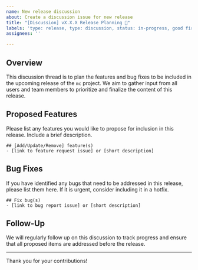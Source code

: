 ```yaml
---
name: New release discussion
about: Create a discussion issue for new release
title: "[Discussion] vX.X.X Release Planning 🚀"
labels: 'type: release, type: discussion, status: in-progress, good first issue'
assignees: ''

---
```


## Overview

This discussion thread is to plan the features and bug fixes to be included in the upcoming release of the `mc` project. We aim to gather input from all users and team members to prioritize and finalize the content of this release.

## Proposed Features

Please list any features you would like to propose for inclusion in this release. Include a brief description.

```
## [Add/Update/Remove] feature(s)
- [link to feature request issue] or [short description]
```

## Bug Fixes

If you have identified any bugs that need to be addressed in this release, please list them here. If it is urgent, consider including it in a hotfix.

```
## Fix bug(s)
- [link to bug report issue] or [short description]
```

## Follow-Up

We will regularly follow up on this discussion to track progress and ensure that all proposed items are addressed before the release.

---

Thank you for your contributions!
